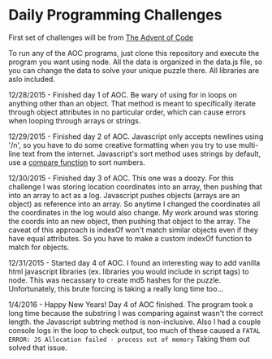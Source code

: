 # Daily Programming Challenges

First set of challenges will be from [The Advent of Code](http://adventofcode.com/)

To run any of the AOC programs, just clone this repository and execute the program you want using node. All the data is organized in the data.js file, so you can change the data to solve your unique puzzle there. All libraries are aslo included.

12/28/2015 - Finished day 1 of AOC. Be wary of using for in loops on anything other than an object. That method is meant to specifically iterate through object attributes in no particular order, which can cause errors when looping through arrays or strings.

12/29/2015 - Finished day 2 of AOC. Javascript only accepts newlines using '/n', so you have to do some creative formatting when you try to use multi-line text from the internet. Javascript's sort method uses strings by default, use a [compare function](http://www.w3schools.com/jsref/jsref_sort.asp) to sort numbers.

12/30/2015 - Finished day 3 of AOC. This one was a doozy. For this challenge I was storing location coordinates into an array, then pushing that into an array to act as a log. Javascript pushes objects (arrays are an object) as reference into an array. So anytime I changed the coordinates all the coordinates in the log would also change. My work around was storing the coords into an new object, then pushing that object to the array. The caveat of this approach is indexOf won't match similar objects even if they have equal attributes. So you have to make a custom indexOf function to match for objects.

12/31/2015 - Started day 4 of AOC. I found an interesting way to add vanilla html javascript libraries (ex. libraries you would include in script tags) to node. This was necassary to create md5 hashes for the puzzle. Unfortunately, this brute forcing is taking a really long time too...

1/4/2016 - Happy New Years! Day 4 of AOC finished. The program took a long time because the substring I was comparing against wasn't the correct length. the Javascript subtring method is non-inclusive. Also I had a couple console logs in the loop to check output, too much of these caused a ``` FATAL ERROR: JS Allocation failed - process out of memory ``` Taking them out solved that issue. 

